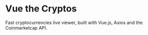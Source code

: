 # Vue the Cryptos
Fast cryptocurrencies live viewer, built with Vue.js, Axios and the Coinmarketcap API.
